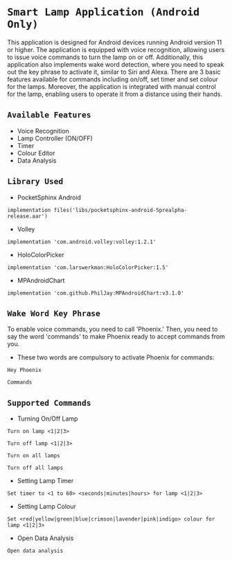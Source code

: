 # `Smart Lamp Application (Android Only)`

This application is designed for Android devices running Android version 11 or higher. The
application is equipped with voice recognition, allowing users to issue voice commands to turn the
lamp on or off. Additionally, this application also implements wake word detection, where you need
to speak out the key phrase to activate it, similar to Siri and Alexa. There are 3 basic features
available for commands including on/off, set timer and set colour for the lamps. Moreover, the
application is integrated with manual control for the lamp, enabling users to operate it from a
distance using their hands.

## `Available Features`

- Voice Recognition
- Lamp Controller (ON/OFF)
- Timer
- Colour Editor
- Data Analysis

## `Library Used`

- PocketSphinx Android

```
implementation files('libs/pocketsphinx-android-5prealpha-release.aar')
```

- Volley

```
implementation 'com.android.volley:volley:1.2.1'
```

- HoloColorPicker

```
implementation 'com.larswerkman:HoloColorPicker:1.5'
```

- MPAndroidChart

```
implementation 'com.github.PhilJay:MPAndroidChart:v3.1.0'
```

## `Wake Word Key Phrase`

To enable voice commands, you need to call 'Phoenix.' Then, you need to say the word 'commands' to
make Phoenix ready to accept commands from you.

- These two words are compulsory to activate Phoenix for commands:

```
Hey Phoenix
```

```
Commands
```

## `Supported Commands`

- Turning On/Off Lamp

```
Turn on lamp <1|2|3>
```

```
Turn off lamp <1|2|3>
```

```
Turn on all lamps
```

```
Turn off all lamps
```

- Setting Lamp Timer

```
Set timer to <1 to 60> <seconds|minutes|hours> for lamp <1|2|3>
```

- Setting Lamp Colour

```
Set <red|yellow|green|blue|crimson|lavender|pink|indigo> colour for lamp <1|2|3>
```

- Open Data Analysis

```
Open data analysis
```